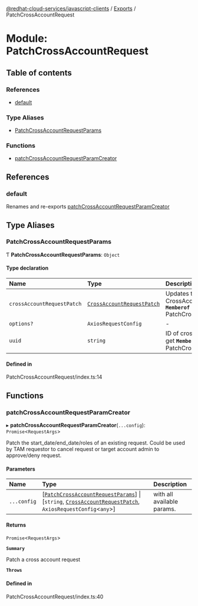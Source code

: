 [@redhat-cloud-services/javascript-clients](../README.md) / [Exports](../modules.md) / PatchCrossAccountRequest

# Module: PatchCrossAccountRequest

## Table of contents

### References

- [default](PatchCrossAccountRequest.md#default)

### Type Aliases

- [PatchCrossAccountRequestParams](PatchCrossAccountRequest.md#patchcrossaccountrequestparams)

### Functions

- [patchCrossAccountRequestParamCreator](PatchCrossAccountRequest.md#patchcrossaccountrequestparamcreator)

## References

### default

Renames and re-exports [patchCrossAccountRequestParamCreator](PatchCrossAccountRequest.md#patchcrossaccountrequestparamcreator)

## Type Aliases

### PatchCrossAccountRequestParams

Ƭ **PatchCrossAccountRequestParams**: `Object`

#### Type declaration

| Name | Type | Description |
| :------ | :------ | :------ |
| `crossAccountRequestPatch` | [`CrossAccountRequestPatch`](../interfaces/types.CrossAccountRequestPatch.md) | Updates to CrossAccountRequest **`Memberof`** PatchCrossAccountRequestApi |
| `options?` | `AxiosRequestConfig` | - |
| `uuid` | `string` | ID of cross account request to get **`Memberof`** PatchCrossAccountRequestApi |

#### Defined in

PatchCrossAccountRequest/index.ts:14

## Functions

### patchCrossAccountRequestParamCreator

▸ **patchCrossAccountRequestParamCreator**(`...config`): `Promise`\<`RequestArgs`\>

Patch the start_date/end_date/roles of an existing request. Could be used by TAM requestor to cancel request or target account admin to approve/deny request.

#### Parameters

| Name | Type | Description |
| :------ | :------ | :------ |
| `...config` | [[`PatchCrossAccountRequestParams`](PatchCrossAccountRequest.md#patchcrossaccountrequestparams)] \| [`string`, [`CrossAccountRequestPatch`](../interfaces/types.CrossAccountRequestPatch.md), `AxiosRequestConfig`\<`any`\>] | with all available params. |

#### Returns

`Promise`\<`RequestArgs`\>

**`Summary`**

Patch a cross account request

**`Throws`**

#### Defined in

PatchCrossAccountRequest/index.ts:40
